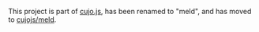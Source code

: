This project is part of [cujo.js](http://cujojs.com), has been renamed to "meld", and has moved to [cujojs/meld](https://github.com/cujojs/meld).